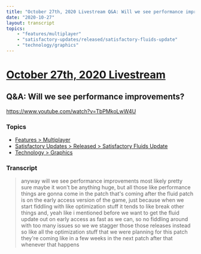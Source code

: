 ```yaml
---
title: "October 27th, 2020 Livestream Q&A: Will we see performance improvements?"
date: "2020-10-27"
layout: transcript
topics:
    - "features/multiplayer"
    - "satisfactory-updates/released/satisfactory-fluids-update"
    - "technology/graphics"
---
```

# [October 27th, 2020 Livestream](../2020-10-27.md)
## Q&A: Will we see performance improvements?
https://www.youtube.com/watch?v=TbPMkoLwW4U

### Topics
* [Features > Multiplayer](../topics/features/multiplayer.md)
* [Satisfactory Updates > Released > Satisfactory Fluids Update](../topics/satisfactory-updates/released/satisfactory-fluids-update.md)
* [Technology > Graphics](../topics/technology/graphics.md)

### Transcript

> anyway will we see performance improvements most likely pretty sure maybe it won't be anything huge, but all those like performance things are gonna come in the patch that's coming after the fluid patch is on the early access version of the game, just because when we start fiddling with like optimization stuff it tends to like break other things and, yeah like i mentioned before we want to get the fluid update out on early access as fast as we can, so no fiddling around with too many issues so we we stagger those those releases instead so like all the optimization stuff that we were planning for this patch they're coming like in a few weeks in the next patch after that whenever that happens
